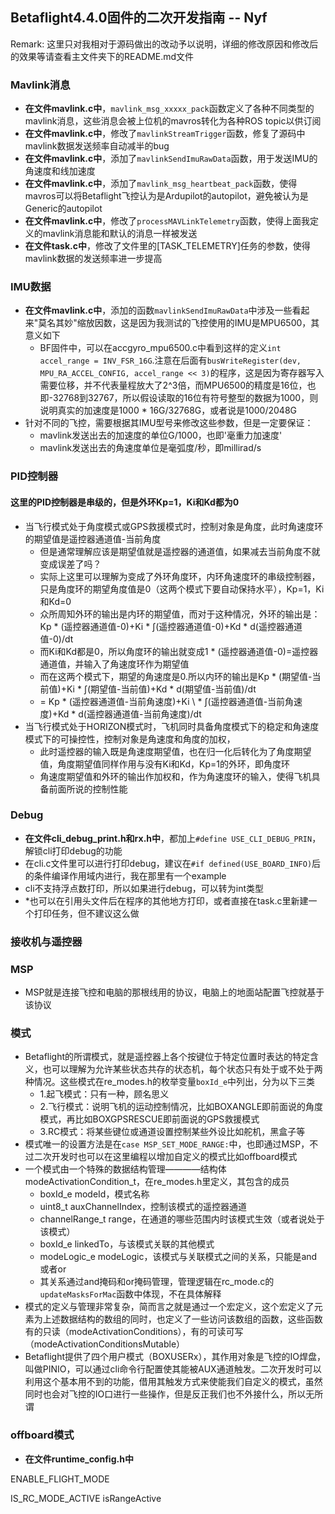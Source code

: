 ﻿## Betaflight4.4.0固件的二次开发指南 -- Nyf
Remark: 这里只对我相对于源码做出的改动予以说明，详细的修改原因和修改后的效果等请查看主文件夹下的README.md文件
### Mavlink消息
- **在文件mavlink.c中**，`mavlink_msg_xxxxx_pack`函数定义了各种不同类型的mavlink消息，这些消息会被上位机的mavros转化为各种ROS topic以供订阅
- **在文件mavlink.c中**，修改了`mavlinkStreamTrigger`函数，修复了源码中mavlink数据发送频率自动减半的bug
- **在文件mavlink.c中**，添加了`mavlinkSendImuRawData`函数，用于发送IMU的角速度和线加速度
- **在文件mavlink.c中**，添加了`mavlink_msg_heartbeat_pack`函数，使得mavros可以将Betaflight飞控认为是Ardupilot的autopilot，避免被认为是Generic的autopilot
- **在文件mavlink.c中**，修改了`processMAVLinkTelemetry`函数，使得上面我定义的mavlink消息能和默认的消息一样被发送
- **在文件task.c中**，修改了文件里的[TASK_TELEMETRY]任务的参数，使得mavlink数据的发送频率进一步提高

### IMU数据
- **在文件mavlink.c中**，添加的函数`mavlinkSendImuRawData`中涉及一些看起来"莫名其妙"缩放因数，这是因为我测试的飞控使用的IMU是MPU6500，其意义如下
    - BF固件中，可以在accgyro_mpu6500.c中看到这样的定义`int accel_range = INV_FSR_16G`.注意在后面有`busWriteRegister(dev, MPU_RA_ACCEL_CONFIG, accel_range << 3)`的程序，这是因为寄存器写入需要位移，并不代表量程放大了2^3倍，而MPU6500的精度是16位，也即-32768到32767，所以假设读取的16位有符号整型的数据为1000，则说明真实的加速度是1000 \* 16G/32768G，或者说是1000/2048G
- 针对不同的飞控，需要根据其IMU型号来修改这些参数，但是一定要保证：
    - mavlink发送出去的加速度的单位G/1000，也即'毫重力加速度'
    - mavlink发送出去的角速度单位是毫弧度/秒，即millirad/s

### PID控制器
#### 这里的PID控制器是串级的，但是外环Kp=1，Ki和Kd都为0
- 当飞行模式处于角度模式或GPS救援模式时，控制对象是角度，此时角速度环的期望值是遥控器通道值-当前角度  
    - 但是通常理解应该是期望值就是遥控器的通道值，如果减去当前角度不就变成误差了吗？
    - 实际上这里可以理解为变成了外环角度环，内环角速度环的串级控制器，只是角度环的期望角度值是0（这两个模式下要自动保持水平），Kp=1，Ki和Kd=0
    - 众所周知外环的输出是内环的期望值，而对于这种情况，外环的输出是：Kp \* (遥控器通道值-0)+Ki \* ∫(遥控器通道值-0)+Kd \* d(遥控器通道值-0)/dt
    - 而Ki和Kd都是0，所以角度环的输出就变成1 \* (遥控器通道值-0)=遥控器通道值，并输入了角速度环作为期望值
    - 而在这两个模式下，期望的角速度是0.所以内环的输出是Kp \* (期望值-当前值)+Ki \* ∫(期望值-当前值)+Kd \* d(期望值-当前值)/dt
    - = Kp \* (遥控器通道值-当前角速度)+Ki \ \*  ∫(遥控器通道值-当前角速度)+Kd \* d(遥控器通道值-当前角速度)/dt
- 当飞行模式处于HORIZON模式时，飞机同时具备角度模式下的稳定和角速度模式下的可操控性，控制对象是角速度和角度的加权，
    - 此时遥控器的输入既是角速度期望值，也在归一化后转化为了角度期望值，角度期望值同样作用与没有Ki和Kd，Kp=1的外环，即角度环
    - 角速度期望值和外环的输出作加权和，作为角速度环的输入，使得飞机具备前面所说的控制性能

### Debug
- **在文件cli_debug_print.h和rx.h中**，都加上`#define USE_CLI_DEBUG_PRIN`，解锁cli打印debug的功能
- 在cli.c文件里可以进行打印debug，建议在`#if defined(USE_BOARD_INFO)`后的条件编译作用域内进行，我在那里有一个example
- cli不支持浮点数打印，所以如果进行debug，可以转为int类型
- *也可以在引用头文件后在程序的其他地方打印，或者直接在task.c里新建一个打印任务，但不建议这么做

### 接收机与遥控器

### MSP
- MSP就是连接飞控和电脑的那根线用的协议，电脑上的地面站配置飞控就基于该协议

### 模式
- Betaflight的所谓模式，就是遥控器上各个按键位于特定位置时表达的特定含义，也可以理解为允许某些状态共存的状态机，每个状态只有处于或不处于两种情况。这些模式在re_modes.h的枚举变量`boxId_e`中列出，分为以下三类
    - 1.起飞模式：只有一种，顾名思义
    - 2.飞行模式：说明飞机的运动控制情况，比如BOXANGLE即前面说的角度模式，再比如BOXGPSRESCUE即前面说的GPS救援模式
    - 3.RC模式：将某些键位或通道设置控制某些外设比如舵机，黑盒子等
- 模式唯一的设置方法是在`case MSP_SET_MODE_RANGE:`中，也即通过MSP，不过二次开发时也可以在这里编程以增加自定义的模式比如offboard模式
- 一个模式由一个特殊的数据结构管理————结构体modeActivationCondition_t，在re_modes.h里定义，其包含的成员
    - boxId_e modeId，模式名称
    - uint8_t auxChannelIndex，控制该模式的遥控器通道
    - channelRange_t range，在通道的哪些范围内时该模式生效（或者说处于该模式）
    - boxId_e linkedTo，与该模式关联的其他模式
    - modeLogic_e modeLogic，该模式与关联模式之间的关系，只能是and或者or
    - 其关系通过and掩码和or掩码管理，管理逻辑在rc_mode.c的`updateMasksForMac`函数中体现，不在具体解释
- 模式的定义与管理非常复杂，简而言之就是通过一个宏定义，这个宏定义了元素为上述数据结构的数组的同时，也定义了一些访问该数组的函数，这些函数有的只读（modeActivationConditions），有的可读可写（modeActivationConditionsMutable）
- Betaflight提供了四个用户模式（BOXUSERx），其作用对象是飞控的IO焊盘，叫做PINIO，可以通过cli命令行配置使其能被AUX通道触发。二次开发时可以利用这个基本用不到的功能，借用其触发方式来使能我们自定义的模式，虽然同时也会对飞控的IO口进行一些操作，但是反正我们也不外接什么，所以无所谓

### offboard模式
- **在文件runtime_config.h中**

ENABLE_FLIGHT_MODE

IS_RC_MODE_ACTIVE
isRangeActive
